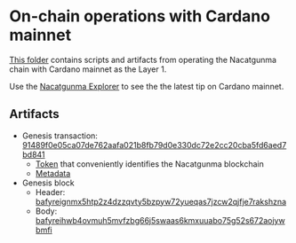# On-chain operations with Cardano mainnet

[This folder](./) contains scripts and artifacts from operating the Nacatgunma chain with Cardano mainnet as the Layer 1.


Use the [Nacatgunma Explorer](https://ipfs.io/ipfs/bafybeieuxid7jfvcqs2kv74t5fcwgdw26ja4cexe6hwpkuhbrcudaj5nfm) to see the the latest tip on Cardano mainnet.


## Artifacts

- Genesis transaction: [91489f0e05ca07de762aafa021b8fb79d0e330dc72e2cc20cba5fd6aed7bd841](https://cardanoscan.io/transaction/91489f0e05ca07de762aafa021b8fb79d0e330dc72e2cc20cba5fd6aed7bd841?tab=utxo)
    - [Token](https://cardanoscan.io/token/30135f08305143796de4276083cc54e47fbcafb176df6b58ab3094464e6163617467756e6d61?tab=topholders) that conveniently identifies the Nacatgunma blockchain
    - [Metadata](https://cardanoscan.io/transaction/91489f0e05ca07de762aafa021b8fb79d0e330dc72e2cc20cba5fd6aed7bd841?tab=metadata)
- Genesis block
    - Header: [bafyreignmx5htp2z4dzzqvty5bzpyw72yueqas7jzcw2qjfje7rakshzna](https://ipfs.io/ipfs/bafyreignmx5htp2z4dzzqvty5bzpyw72yueqas7jzcw2qjfje7rakshzna)
    - Body: [bafyreihwb4ovmuh5mvfzbg66j5swaas6kmxuuabo75g52s672aojywbmfi](http://ipfs.io/ipfs/bafyreihwb4ovmuh5mvfzbg66j5swaas6kmxuuabo75g52s672aojywbmfi)

